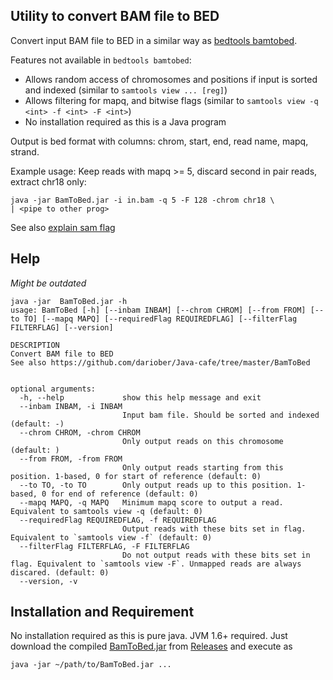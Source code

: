 ## Utility to convert BAM file to BED

Convert input BAM file to BED in a similar way as [bedtools bamtobed](http://bedtools.readthedocs.org/en/latest/content/tools/bamtobed.html). 

Features not available in `bedtools bamtobed`: 

* Allows random access of chromosomes and positions if input is sorted and indexed (similar to `samtools view ... [reg]`)
* Allows filtering for mapq, and bitwise flags (similar to `samtools view -q <int> -f <int> -F <int>`)
* No installation required as this is a Java program

Output is bed format with columns: chrom, start, end, read name, mapq, strand.

Example usage: Keep reads with mapq >= 5, discard second in pair reads, extract chr18 only:

```
java -jar BamToBed.jar -i in.bam -q 5 -F 128 -chrom chr18 \
| <pipe to other prog>
```

See also [explain sam flag](https://broadinstitute.github.io/picard/explain-flags.html)

## Help 

_Might be outdated_

```
java -jar  BamToBed.jar -h
usage: BamToBed [-h] [--inbam INBAM] [--chrom CHROM] [--from FROM] [--to TO] [--mapq MAPQ] [--requiredFlag REQUIREDFLAG] [--filterFlag FILTERFLAG] [--version]

DESCRIPTION
Convert BAM file to BED
See also https://github.com/dariober/Java-cafe/tree/master/BamToBed


optional arguments:
  -h, --help             show this help message and exit
  --inbam INBAM, -i INBAM
                         Input bam file. Should be sorted and indexed (default: -)
  --chrom CHROM, -chrom CHROM
                         Only output reads on this chromosome (default: )
  --from FROM, -from FROM
                         Only output reads starting from this position. 1-based, 0 for start of reference (default: 0)
  --to TO, -to TO        Only output reads up to this position. 1-based, 0 for end of reference (default: 0)
  --mapq MAPQ, -q MAPQ   Minimum mapq score to output a read. Equivalent to samtools view -q (default: 0)
  --requiredFlag REQUIREDFLAG, -f REQUIREDFLAG
                         Output reads with these bits set in flag. Equivalent to `samtools view -f` (default: 0)
  --filterFlag FILTERFLAG, -F FILTERFLAG
                         Do not output reads with these bits set in flag. Equivalent to `samtools view -F`. Unmapped reads are always discared. (default: 0)
  --version, -v
```

## Installation and Requirement

No installation required as this is pure java. JVM 1.6+ required. Just download the compiled [BamToBed.jar](https://github.com/dariober/Java-cafe/releases/download/v0.1.0/BamToBed.jar) from [Releases](https://github.com/dariober/Java-cafe/releases) and execute as

```
java -jar ~/path/to/BamToBed.jar ...
```
